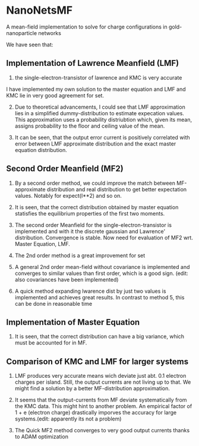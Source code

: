 # NanoNetsMF
A mean-field implementation to solve for charge configurations in gold-nanoparticle networks


We have seen that:

## Implementation of Lawrence Meanfield (LMF)

1. the single-electron-transistor of lawrence and KMC is very accurate

I have implemented my own solution to the master equation and LMF and KMC lie in very good agreement for set.

2. Due to theoretical advancements, I could see that LMF approximation lies in a simplified dummy-distribution to estimate expecation values. This approximation uses a probability distriubtion which, given its mean, assigns probability to the floor and ceiling value of the mean.

3. It can be seen, that the output error current is positively correlated with error between LMF approximate distribution and the exact master equation distribution.

## Second Order Meanfield (MF2)

1. By a second order method, we could improve the match between MF-approximate distribution and real distribution to get better expectation values. Notably for expect(I**2) and so on.

2. It is seen, that the correct distribution obtained by master equation statisfies the equilibrium properties of the first two moments.

3. The second order Meanfield for the single-electron-transistor is implemented and with it the discrete gaussian and Lawrence' distribution. Convergence is stable. Now need for evaluation of MF2 wrt. Master Equation, LMF.

4. The 2nd order method is a great improvement for set

5. A general 2nd order mean-field without covariance is implemented and converges to similar values than first order, which is a good sign. (edit: also covariances have been implemented)

6. A quick method expanding lwarence dist by just two values is implemented and achieves great results. In contrast to method 5, this can be done in reasonable time



## Implementation of Master Equation

1. It is seen, that the correct distribution can have a big variance, which must be accounted for in MF.


## Comparison of KMC and LMF for larger systems

1. LMF produces very accurate means wich deviate just abt. 0.1 electron charges per island. Still, the output currents are not living up to that. We might find a solution by a better MF-distribution approximation.

2. It seems that the output-currents from MF deviate systematically from the KMC data. This might hint to another problem. An empirical factor of 1 + e (electron charge) drastically imporves the accuracy for large systems.(edit: apparently its not a problem)

3. The Quick MF2 method converges to very good output currents thanks to ADAM optimization
